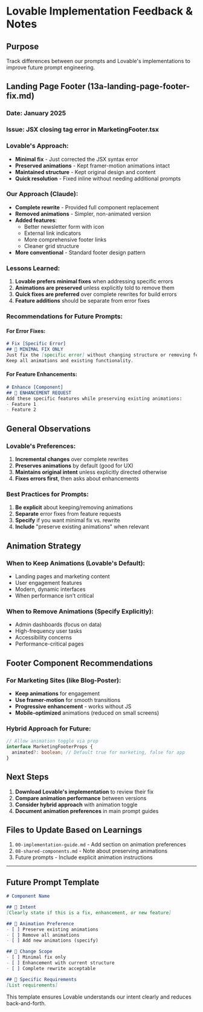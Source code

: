 # Lovable Implementation Feedback & Notes

## Purpose
Track differences between our prompts and Lovable's implementations to improve future prompt engineering.

## Landing Page Footer (13a-landing-page-footer-fix.md)

### Date: January 2025
### Issue: JSX closing tag error in MarketingFooter.tsx

### Lovable's Approach:
- **Minimal fix** - Just corrected the JSX syntax error
- **Preserved animations** - Kept framer-motion animations intact
- **Maintained structure** - Kept original design and content
- **Quick resolution** - Fixed inline without needing additional prompts

### Our Approach (Claude):
- **Complete rewrite** - Provided full component replacement
- **Removed animations** - Simpler, non-animated version
- **Added features**:
  - Better newsletter form with icon
  - External link indicators
  - More comprehensive footer links
  - Cleaner grid structure
- **More conventional** - Standard footer design pattern

### Lessons Learned:
1. **Lovable prefers minimal fixes** when addressing specific errors
2. **Animations are preserved** unless explicitly told to remove them
3. **Quick fixes are preferred** over complete rewrites for build errors
4. **Feature additions** should be separate from error fixes

### Recommendations for Future Prompts:

#### For Error Fixes:
```markdown
# Fix [Specific Error]
## 🔧 MINIMAL FIX ONLY
Just fix the [specific error] without changing structure or removing features.
Keep all animations and existing functionality.
```

#### For Feature Enhancements:
```markdown
# Enhance [Component]
## 🚀 ENHANCEMENT REQUEST
Add these specific features while preserving existing animations:
- Feature 1
- Feature 2
```

## General Observations

### Lovable's Preferences:
1. **Incremental changes** over complete rewrites
2. **Preserves animations** by default (good for UX)
3. **Maintains original intent** unless explicitly directed otherwise
4. **Fixes errors first**, then asks about enhancements

### Best Practices for Prompts:
1. **Be explicit** about keeping/removing animations
2. **Separate** error fixes from feature requests
3. **Specify** if you want minimal fix vs. rewrite
4. **Include** "preserve existing animations" when relevant

## Animation Strategy

### When to Keep Animations (Lovable's Default):
- Landing pages and marketing content
- User engagement features
- Modern, dynamic interfaces
- When performance isn't critical

### When to Remove Animations (Specify Explicitly):
- Admin dashboards (focus on data)
- High-frequency user tasks
- Accessibility concerns
- Performance-critical pages

## Footer Component Recommendations

### For Marketing Sites (like Blog-Poster):
- **Keep animations** for engagement
- **Use framer-motion** for smooth transitions
- **Progressive enhancement** - works without JS
- **Mobile-optimized** animations (reduced on small screens)

### Hybrid Approach for Future:
```typescript
// Allow animation toggle via prop
interface MarketingFooterProps {
  animated?: boolean; // Default true for marketing, false for app
}
```

## Next Steps

1. **Download Lovable's implementation** to review their fix
2. **Compare animation performance** between versions
3. **Consider hybrid approach** with animation toggle
4. **Document animation preferences** in main prompt guides

## Files to Update Based on Learnings

1. `00-implementation-guide.md` - Add section on animation preferences
2. `08-shared-components.md` - Note about preserving animations
3. Future prompts - Include explicit animation instructions

---

## Future Prompt Template

```markdown
# Component Name

## 🎯 Intent
[Clearly state if this is a fix, enhancement, or new feature]

## 🎨 Animation Preference
- [ ] Preserve existing animations
- [ ] Remove all animations
- [ ] Add new animations (specify)

## 🔧 Change Scope
- [ ] Minimal fix only
- [ ] Enhancement with current structure
- [ ] Complete rewrite acceptable

## 📝 Specific Requirements
[List requirements]
```

This template ensures Lovable understands our intent clearly and reduces back-and-forth.